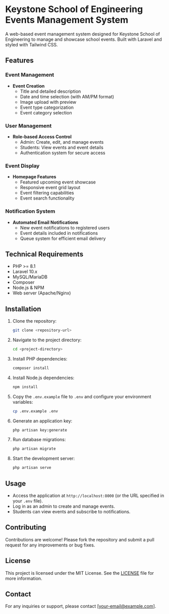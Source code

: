 # Keystone School of Engineering Events Management System

A web-based event management system designed for Keystone School of Engineering to manage and showcase school events. Built with Laravel and styled with Tailwind CSS.

## Features

### Event Management
- **Event Creation**
  - Title and detailed description
  - Date and time selection (with AM/PM format)
  - Image upload with preview
  - Event type categorization
  - Event category selection

### User Management
- **Role-based Access Control**
  - Admin: Create, edit, and manage events
  - Students: View events and event details
  - Authentication system for secure access

### Event Display
- **Homepage Features**
  - Featured upcoming event showcase
  - Responsive event grid layout
  - Event filtering capabilities
  - Event search functionality

### Notification System
- **Automated Email Notifications**
  - New event notifications to registered users
  - Event details included in notifications
  - Queue system for efficient email delivery

## Technical Requirements

- PHP >= 8.1
- Laravel 10.x
- MySQL/MariaDB
- Composer
- Node.js & NPM
- Web server (Apache/Nginx)

## Installation

1. Clone the repository:
   ```bash
   git clone <repository-url>
   ```
2. Navigate to the project directory:
   ```bash
   cd <project-directory>
   ```
3. Install PHP dependencies:
   ```bash
   composer install
   ```
4. Install Node.js dependencies:
   ```bash
   npm install
   ```
5. Copy the `.env.example` file to `.env` and configure your environment variables:
   ```bash
   cp .env.example .env
   ```
6. Generate an application key:
   ```bash
   php artisan key:generate
   ```
7. Run database migrations:
   ```bash
   php artisan migrate
   ```
8. Start the development server:
   ```bash
   php artisan serve
   ```

## Usage

- Access the application at `http://localhost:8000` (or the URL specified in your `.env` file).
- Log in as an admin to create and manage events.
- Students can view events and subscribe to notifications.

## Contributing

Contributions are welcome! Please fork the repository and submit a pull request for any improvements or bug fixes.

## License

This project is licensed under the MIT License. See the [LICENSE](LICENSE) file for more information.

## Contact

For any inquiries or support, please contact [your-email@example.com].
